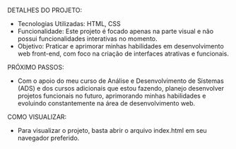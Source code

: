 DETALHES DO PROJETO:
- Tecnologias Utilizadas: HTML, CSS
- Funcionalidade: Este projeto é focado apenas na parte visual e não possui funcionalidades interativas no momento.
- Objetivo: Praticar e aprimorar minhas habilidades em desenvolvimento web front-end, com foco na criação de interfaces atrativas e funcionais.

PRÓXIMO PASSOS:
- Com o apoio do meu curso de Análise e Desenvolvimento de Sistemas (ADS) e dos cursos adicionais que estou fazendo, planejo desenvolver projetos funcionais no futuro, aprimorando minhas habilidades e evoluindo constantemente na área de desenvolvimento web.

COMO VISUALIZAR:
- Para visualizar o projeto, basta abrir o arquivo index.html em seu navegador preferido.
